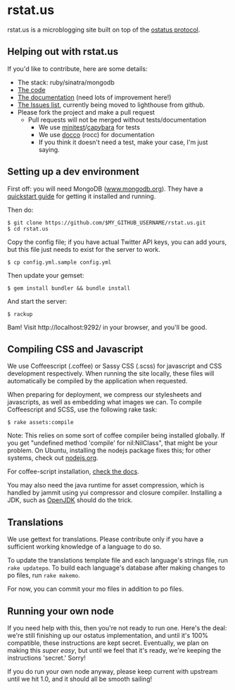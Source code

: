 rstat.us
========

rstat.us is a microblogging site built on top of the [ostatus
protocol](http://status.net/wiki/OStatus).

## Helping out with rstat.us

If you'd like to contribute, here are some details:

- The stack: ruby/sinatra/mongodb
- [The code][code]
- [The documentation][docs] (need lots of improvement here!)
- [The Issues list][issues], currently being moved to lighthouse from
  github.
- Please fork the project and make a pull request
  - Pull requests will not be merged without tests/documentation
    - We use [minitest][minitest]/[capybara][capy] for tests
    - We use [docco][docco] (rocc) for documentation
    - If you think it doesn't need a test, make your case, I'm just saying.

[code]: http://github.com/hotsh/rstat.us
[docs]: http://hotsh.github.com/rstat.us/
[issues]: http://rstatus.lighthouseapp.com/
[minitest]: https://github.com/seattlerb/minitest
[capy]: https://github.com/jnicklas/capybara
[docco]: https://github.com/jashkenas/docco


Setting up a dev environment
----------------------------

First off: you will need MongoDB (www.mongodb.org).  They have a [quickstart
guide][mongo-quickstart] for getting it installed and running.

Then do:

    $ git clone https://github.com/$MY_GITHUB_USERNAME/rstat.us.git
    $ cd rstat.us

Copy the config file; if you have actual Twitter API keys, you can add yours,
but this file just needs to exist for the server to work.

    $ cp config.yml.sample config.yml

Then update your gemset:

    $ gem install bundler && bundle install

And start the server:

    $ rackup

Bam! Visit http://localhost:9292/ in your browser, and you'll be good.

[mongo-quickstart]: http://www.mongodb.org/display/DOCS/Quickstart

Compiling CSS and Javascript
----------------------------

We use Coffeescript (.coffee) or Sassy CSS (.scss) for javascript and CSS development 
respectively. When running the site locally, these files will automatically be
compiled by the application when requested.

When preparing for deployment, we compress our stylesheets and javascripts, as 
well as embedding what images we can. To compile Coffeescript and SCSS,
use the following rake task:

    $ rake assets:compile

Note: This relies on some sort of coffee compiler being installed globally.  If
you get "undefined method 'compile' for nil:NilClass", that might be your
problem.  On Ubuntu, installing the nodejs package fixes this; for other
systems, check out [nodejs.org][node].

For coffee-script installation, [check the docs][coffee-install].

You may also need the java runtime for asset compression, which is handled by
jammit using yui compressor and closure compiler. Installing a JDK, such as
[OpenJDK][openjdk] should do the trick.

[node]: http://nodejs.org
[coffee-install]: http://jashkenas.github.com/coffee-script/#installation
[openjdk]: http://openjdk.java.net/

Translations
------------

We use gettext for translations. Please contribute only if you have
a sufficient working knowledge of a language to do so. 

To update the translations template file and each language's strings file, run
`rake updatepo`. To build each language's database after making changes to po
files, run `rake makemo`.

For now, you can commit your mo files in addition to po files.

Running your own node
---------------------

If you need help with this, then you're not ready to run one.
Here's the deal: we're still finishing up our ostatus implementation,
and until it's 100% compatible, these instructions are kept secret.
Eventually, we plan on making this _super easy_, but until we feel that
it's ready, we're keeping the instructions 'secret.' Sorry!

If you do run your own node anyway, please keep current with upstream
until we hit 1.0, and it should all be smooth sailing!
